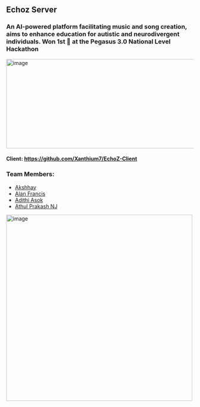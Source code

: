 ## Echoz Server
### An AI-powered platform facilitating music and song creation, aims to enhance education for autistic and neurodivergent individuals. Won 1st 🥇 at the Pegasus 3.0 National Level Hackathon
<img width="805" height="240" alt="image" src="https://github.com/user-attachments/assets/742989f9-80ec-4d9a-9972-53ae729bc1cb" />

#### Client: https://github.com/Xanthium7/EchoZ-Client


### Team Members:
- [Akshhay](https://github.com/Xanthium7)
- [Alan Francis](https://github.com/alanfrancis442)
- [Adithi Asok](https://github.com/kaalibindhi)
- [Athul Prakash NJ](https://github.com/psychoSherlock)


<img width="500" height="500" alt="image" src="https://github.com/user-attachments/assets/5ccad83c-4036-4783-ad3b-0c86734334e6" />
